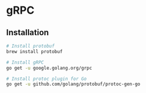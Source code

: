 # gRPC

## Installation

```bash
# Install protobuf
brew install protobuf

# Install gRPC
go get -u google.golang.org/grpc

# Install protoc plugin for Go
go get -u github.com/golang/protobuf/protoc-gen-go
```